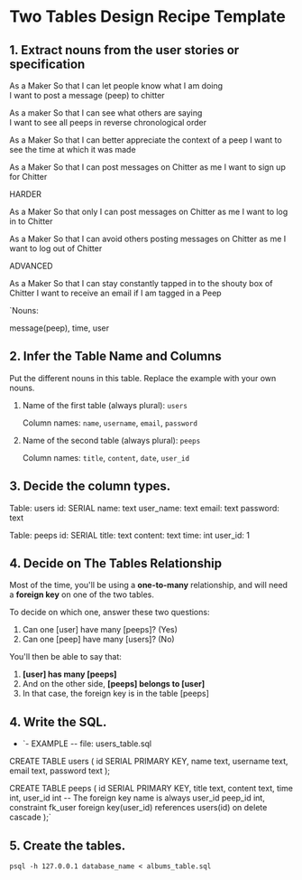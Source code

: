 # **Two Tables Design Recipe Template**

## **1. Extract nouns from the user stories or specification**

As a Maker
So that I can let people know what I am doing  
I want to post a message (peep) to chitter

As a maker
So that I can see what others are saying  
I want to see all peeps in reverse chronological order

As a Maker
So that I can better appreciate the context of a peep
I want to see the time at which it was made

As a Maker
So that I can post messages on Chitter as me
I want to sign up for Chitter

HARDER

As a Maker
So that only I can post messages on Chitter as me
I want to log in to Chitter

As a Maker
So that I can avoid others posting messages on Chitter as me
I want to log out of Chitter

ADVANCED

As a Maker
So that I can stay constantly tapped in to the shouty box of Chitter
I want to receive an email if I am tagged in a Peep

`Nouns:

message(peep), time, user

## **2. Infer the Table Name and Columns**

Put the different nouns in this table. Replace the example with your own nouns.

1. Name of the first table (always plural): `users`
    
    Column names: `name`, `username`, `email`, `password` 
    
2. Name of the second table (always plural): `peeps`
    
    Column names: `title`, `content`, `date`, `user_id`
    

## **3. Decide the column types.**

Table: users
id: SERIAL
name: text
user_name: text
email: text
password: text

Table: peeps
id: SERIAL
title: text
content: text
time: int
user_id: 1

## **4. Decide on The Tables Relationship**

Most of the time, you'll be using a **one-to-many** relationship, and will need a **foreign key** on one of the two tables.

To decide on which one, answer these two questions:

1. Can one [user] have many [peeps]? (Yes)
2. Can one [peep] have many [users]? (No)

You'll then be able to say that:

1. **[user] has many [peeps]**
2. And on the other side, **[peeps] belongs to [user]**
3. In that case, the foreign key is in the table [peeps]

## **4. Write the SQL.**

- `- EXAMPLE
-- file: users_table.sql

CREATE TABLE users ( id SERIAL PRIMARY KEY, name text, username text, email text, password text
);

CREATE TABLE peeps ( id SERIAL PRIMARY KEY, title text, content text, time int, user_id int
-- The foreign key name is always user_id peep_id int, constraint fk_user foreign key(user_id) references users(id) on delete cascade
);`

## **5. Create the tables.**

`psql -h 127.0.0.1 database_name < albums_table.sql`